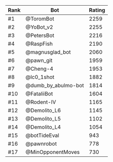 Rank|Bot|Rating
---|---|---
#1|@ToromBot|2259
#2|@YoBot_v2|2255
#3|@PetersBot|2216
#4|@RaspFish|2190
#5|@magnusglad_bot|2060
#6|@pawn_git|1959
#7|@Cheng-4|1953
#8|@lc0_1shot|1882
#9|@dumb_by_abulmo-bot|1814
#10|@FataliiBot|1604
#11|@Rodent-IV|1165
#12|@Demolito_L6|1145
#13|@Demolito_L5|1102
#14|@Demolito_L4|1054
#15|@botTideEval|943
#16|@pawnrobot|778
#17|@MinOpponentMoves|730
